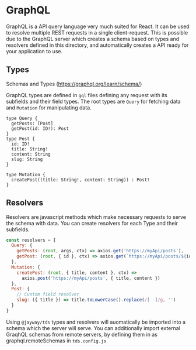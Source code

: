 # GraphQL

GraphQL is a API query language very much suited for React. It can be used to resolve multiple REST requests in a single client-request. This is possible due to the GraphQL server which creates a schema based on types and resolvers defined in this directory, and automatically creates a API ready for your application to use.

## Types

Schemas and Types (https://graphql.org/learn/schema/)

GraphQL types are defined in `gql` files defining any request with its subfields and their field types. The root types are `Query` for fetching data and `Mutation` for manipulating data.

```gql
type Query {
  getPosts: [Post]
  getPost(id: ID!): Post
}
type Post {
  id: ID!
  title: String!
  content: String
  slug: String
}
```

```gql
type Mutation {
  createPost((title: String!, content: String)) : Post!
}
```

## Resolvers

Resolvers are javascript methods which make necessary requests to serve the schema with data. You can create resolvers for each Type and their subfields.

```js
const resolvers = {
  Query: {
    getPosts: (root, args, ctx) => axios.get('https://myApi/posts'),
    getPost: (root, { id }, ctx) => axios.get(`https://myApi/posts/${id}`)
  },
  Mutation: {
    createPost: (root, { title, content }, ctx) =>
      axios.post('https://myApi/posts', { title, content })
  },
  Post: {
    // Custom field resolver
    slug: ({ title }) => title.toLowerCase().replace(/[ -]/g, '')
  }
}
```

Using `@jayway/tds` types and resolvers will auomatically be imported into a schema which the server will serve. You can additionally import external GraqhQL schemas from remote servers, by defining them in as graphql.remoteSchemas in `tds.config.js`
